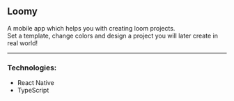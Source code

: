 ## Loomy
A mobile app which helps you with creating loom projects.
<br />
Set a template, change colors and design a project you will later create in real world!
_____
### Technologies:
- React Native
- TypeScript